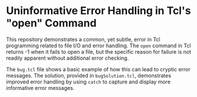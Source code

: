 # Uninformative Error Handling in Tcl's "open" Command

This repository demonstrates a common, yet subtle, error in Tcl programming related to file I/O and error handling.  The `open` command in Tcl returns -1 when it fails to open a file, but the specific reason for failure is not readily apparent without additional error checking.

The `bug.tcl` file shows a basic example of how this can lead to cryptic error messages.  The solution, provided in `bugSolution.tcl`, demonstrates improved error handling by using `catch` to capture and display more informative error messages.
